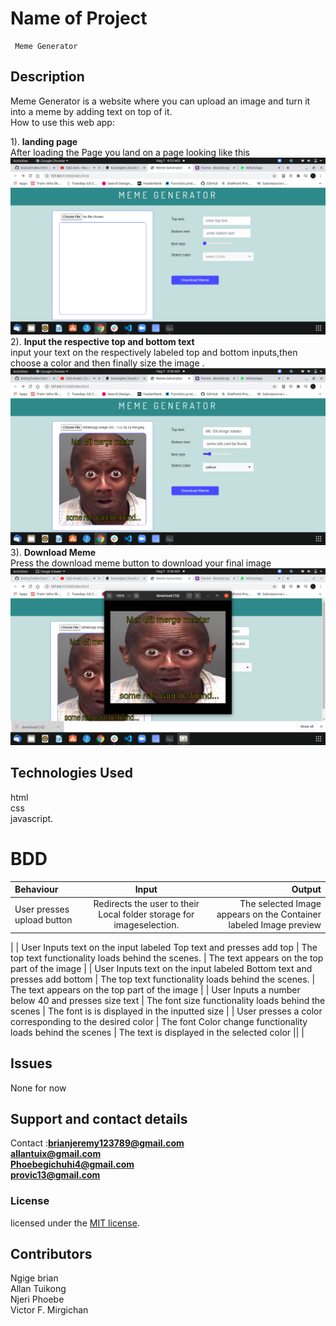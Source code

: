 # Name of Project

     Meme Generator 
  
## Description

Meme Generator is a website where you can upload an image and turn it into a meme by adding text on top of it.<br>
How to use this web app:<br>

1). **landing page**<br>
    After loading the Page you land on a page looking like this<br>
    ![landing page](https://raw.githubusercontent.com/JeremiahNgige/meme-generator/master/imgs/onload.png) <br>
2). **Input the respective top and bottom text**<br>
    input your text on the respectively labeled top and bottom inputs,then choose a color and then finally size the image .<br>
    ![input text and style it](https://raw.githubusercontent.com/JeremiahNgige/meme-generator/master/imgs/inputted.png) <br>
3). **Download Meme** <br>
   Press the download meme button to download your final image<br>
   ![Download Meme](https://raw.githubusercontent.com/JeremiahNgige/meme-generator/master/imgs/downloaded.png) <br>

## Technologies Used
  html<br>
  css<br>
  javascript.


# BDD
| Behaviour                    | Input                  |          Output       |
| :------------- | :----------: | -----------:          |
|  User presses upload button  |   Redirects the user to their Local folder storage for  imageselection.|   The selected Image appears on the Container labeled Image preview
 |
| User Inputs text on the input labeled Top text and presses add top  | The top text functionality loads behind the scenes. |  The text appears on the top part of the image
  |
|  User Inputs text on the input labeled Bottom text and presses add bottom  |  The top text functionality loads behind the scenes.  | The text appears on the top part of the image
  |
|  User Inputs a number below 40 and presses size text |   The font size functionality loads behind the scenes     | The font is is displayed in the inputted size
 |
|  User presses a color corresponding to the desired color |   The font Color change functionality loads behind the scenes    | The text is displayed in the selected color 
 ||
|


## Issues

None for now

## Support and contact details

Contact :**brianjeremy123789@gmail.com** <br>
         **allantuix@gmail.com** <br>
         **Phoebegichuhi4@gmail.com** <br>
         **provic13@gmail.com**<br>

### License

licensed under the [MIT license](LICENSE).

## Contributors

Ngige brian<br>
Allan Tuikong<br>
Njeri Phoebe<br>
Victor F. Mirgichan

